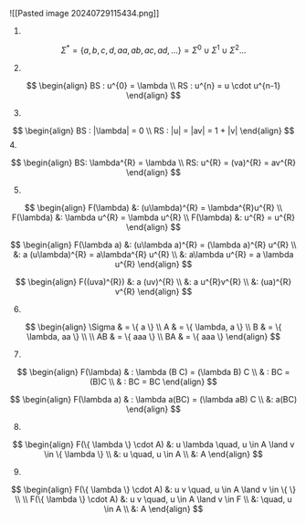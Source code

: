 
![[Pasted image 20240729115434.png]]

1.

$$
\Sigma^{*} = \{ a, b, c, d, aa, ab, ac, ad, \dots \} = \Sigma^{0} \cup \Sigma^{1} \cup \Sigma^{2}\dots
$$

2.

$$
\begin{align}
BS : u^{0} = \lambda  \\
RS : u^{n} = u \cdot u^{n-1}
\end{align}
$$

3.

$$
\begin{align}
BS : |\lambda| = 0  \\
RS : |u| = |av| = 1 + |v|
\end{align}
$$
4.

$$
\begin{align}
BS: \lambda^{R} = \lambda \\
RS: u^{R} = (va)^{R} = av^{R}
\end{align}
$$

5.


$$
\begin{align}
F(\lambda) &: (u\lambda)^{R}  = \lambda^{R}u^{R} \\
F(\lambda) &: \lambda u^{R}  = \lambda u^{R}  \\
F(\lambda) &: u^{R} = u^{R}
\end{align}
$$

$$
\begin{align}
F(\lambda a) &: (u\lambda a)^{R} = (\lambda a)^{R} u^{R}  \\
&: a (u\lambda)^{R} = a\lambda^{R} u^{R} \\
&: a\lambda u^{R} = a \lambda u^{R}
\end{align}
$$

$$
\begin{align}
F((uva)^{R}) &: a (uv)^{R} \\
 &: a u^{R}v^{R} \\
 &: (ua)^{R} v^{R}
\end{align}
$$

6.

$$
\begin{align}
\Sigma & = \{ a \} \\
A & = \{ \lambda, a \} \\
B & = \{ \lambda, aa \} \\
 \\
AB  & = \{ aaa \} \\
BA  & = \{ aaa \}
\end{align}
$$

7.

$$
\begin{align}
F(\lambda)  & : \lambda (B C) = (\lambda B) C  \\
  & : BC = (B)C \\
  & : BC = BC
\end{align}
$$

$$
\begin{align}
F(\lambda a) & : \lambda a(BC) = (\lambda aB) C \\
 &: a(BC)
\end{align}
$$

8.

$$
\begin{align}
F(\{ \lambda \} \cdot A) &: u \lambda \quad, u \in A \land v \in \{ \lambda \} \\
&: u \quad, u \in A \\
&: A 
\end{align}
$$


9.

$$
\begin{align}
F(\{ \lambda \} \cdot A) &: u v \quad, u \in A \land v \in \{  \} \\ \\
F(\{ \lambda \} \cdot A) &: u v \quad, u \in A \land v \in F \\
&:  \quad, u \in A \\
&: A 
\end{align}
$$
